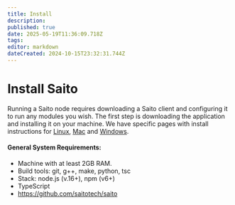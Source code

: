 ```yaml
---
title: Install
description: 
published: true
date: 2025-05-19T11:36:09.718Z
tags: 
editor: markdown
dateCreated: 2024-10-15T23:32:31.744Z
---
```


# Install Saito

Running a Saito node requires downloading a Saito client and configuring it to run any modules you wish. The first step is downloading the application and installing it on your machine. We have specific pages with install instructions for [Linux](/install/linux), [Mac](/install/mac) and [Windows](/install/windows).


#### General System Requirements:
- Machine with at least 2GB RAM.
- Build tools: git, g++, make, python, tsc
- Stack: node.js (v.16+), npm (v6+)
- TypeScript
- https://github.com/saitotech/saito

